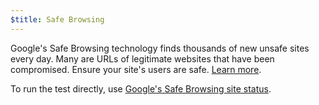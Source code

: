 ```yaml
---
$title: Safe Browsing
---
```


Google's Safe Browsing technology finds thousands of new unsafe sites every day. Many are URLs of legitimate websites that have been compromised. Ensure your site's users are safe. [Learn more](https://transparencyreport.google.com/safe-browsing/overview?hl=en).

To run the test directly, use [Google's Safe Browsing site status](https://transparencyreport.google.com/safe-browsing/search).
